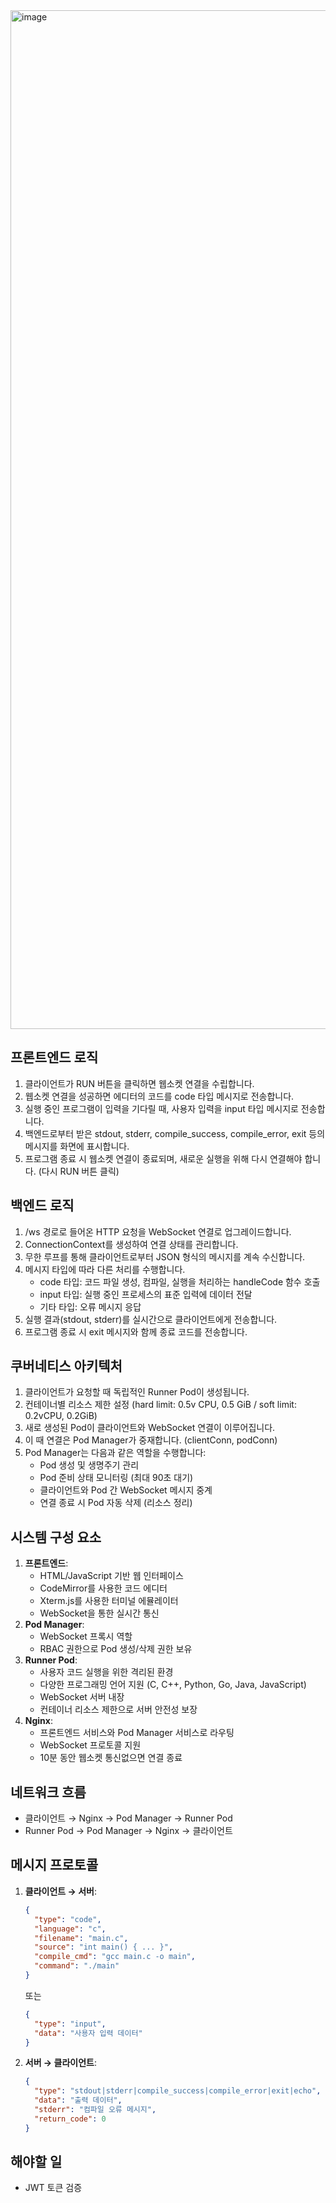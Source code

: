 <img width="1630" alt="image" src="https://github.com/user-attachments/assets/62ba5dd5-87a9-4a6c-8866-9e854b8c0233" />

## **프론트엔드 로직**

1. 클라이언트가 RUN 버튼을 클릭하면 웹소켓 연결을 수립합니다.
2. 웹소켓 연결을 성공하면 에디터의 코드를 code 타입 메시지로 전송합니다.
3. 실행 중인 프로그램이 입력을 기다릴 때, 사용자 입력을 input 타입 메시지로 전송합니다.
4. 백엔드로부터 받은 stdout, stderr, compile_success, compile_error, exit 등의 메시지를 화면에 표시합니다.
5. 프로그램 종료 시 웹소켓 연결이 종료되며, 새로운 실행을 위해 다시 연결해야 합니다. (다시 RUN 버튼 클릭)

## **백엔드 로직**

1. /ws 경로로 들어온 HTTP 요청을 WebSocket 연결로 업그레이드합니다.
2. ConnectionContext를 생성하여 연결 상태를 관리합니다.
3. 무한 루프를 통해 클라이언트로부터 JSON 형식의 메시지를 계속 수신합니다.
4. 메시지 타입에 따라 다른 처리를 수행합니다.
    - code 타입: 코드 파일 생성, 컴파일, 실행을 처리하는 handleCode 함수 호출
    - input 타입: 실행 중인 프로세스의 표준 입력에 데이터 전달
    - 기타 타입: 오류 메시지 응답
5. 실행 결과(stdout, stderr)를 실시간으로 클라이언트에게 전송합니다.
6. 프로그램 종료 시 exit 메시지와 함께 종료 코드를 전송합니다.

## **쿠버네티스 아키텍처**

1. 클라이언트가 요청할 때 독립적인 Runner Pod이 생성됩니다.
2. 컨테이너별 리소스 제한 설정 (hard limit: 0.5v CPU, 0.5 GiB / soft limit: 0.2vCPU, 0.2GiB)
3. 새로 생성된 Pod이 클라이언트와 WebSocket 연결이 이루어집니다.
4. 이 때 연결은 Pod Manager가 중재합니다. (clientConn, podConn)
5. Pod Manager는 다음과 같은 역할을 수행합니다:
    - Pod 생성 및 생명주기 관리
    - Pod 준비 상태 모니터링 (최대 90초 대기)
    - 클라이언트와 Pod 간 WebSocket 메시지 중계
    - 연결 종료 시 Pod 자동 삭제 (리소스 정리)

## **시스템 구성 요소**

1. **프론트엔드**:
    - HTML/JavaScript 기반 웹 인터페이스
    - CodeMirror를 사용한 코드 에디터
    - Xterm.js를 사용한 터미널 에뮬레이터
    - WebSocket을 통한 실시간 통신
2. **Pod Manager**:
    - WebSocket 프록시 역할
    - RBAC 권한으로 Pod 생성/삭제 권한 보유
3. **Runner Pod**:
    - 사용자 코드 실행을 위한 격리된 환경
    - 다양한 프로그래밍 언어 지원 (C, C++, Python, Go, Java, JavaScript)
    - WebSocket 서버 내장
    - 컨테이너 리소스 제한으로 서버 안전성 보장
4. **Nginx**:
    - 프론트엔드 서비스와 Pod Manager 서비스로 라우팅
    - WebSocket 프로토콜 지원
    - 10분 동안 웹소켓 통신없으면 연결 종료

## **네트워크 흐름**

- 클라이언트 → Nginx → Pod Manager → Runner Pod
- Runner Pod → Pod Manager → Nginx → 클라이언트

## **메시지 프로토콜**

1. **클라이언트 → 서버**:
    
    ```json
    {
      "type": "code",
      "language": "c",
      "filename": "main.c",
      "source": "int main() { ... }",
      "compile_cmd": "gcc main.c -o main",
      "command": "./main"
    }
    
    ```
    
    또는
    
    ```json
    {
      "type": "input",
      "data": "사용자 입력 데이터"
    }
    
    ```
    
2. **서버 → 클라이언트**:
    
    ```json
    {
      "type": "stdout|stderr|compile_success|compile_error|exit|echo",
      "data": "출력 데이터",
      "stderr": "컴파일 오류 메시지",
      "return_code": 0
    }
    
    ```
    

## 해야할 일

- JWT 토큰 검증
